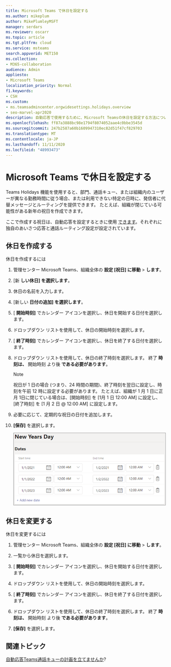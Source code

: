 ```yaml
---
title: Microsoft Teams で休日を設定する
ms.author: mikeplum
author: MikePlumleyMSFT
manager: serdars
ms.reviewer: oscarr
ms.topic: article
ms.tgt.pltfrm: cloud
ms.service: msteams
search.appverid: MET150
ms.collection:
- M365-collaboration
audience: Admin
appliesto:
- Microsoft Teams
localization_priority: Normal
f1.keywords:
- CSH
ms.custom:
- ms.teamsadmincenter.orgwidesettings.holidays.overview
- seo-marvel-apr2020
description: 自動応答で使用するために、Microsoft Teamsの休日を設定する方法について学習します。
ms.openlocfilehash: ff87a3888bc98e1794f8074052aae4c0bbe3545d
ms.sourcegitcommit: 247b2587a60b1609947310ec82d51f47cf829703
ms.translationtype: MT
ms.contentlocale: ja-JP
ms.lasthandoff: 11/11/2020
ms.locfileid: "48993473"
---
```

# <a name="set-up-holidays-in-microsoft-teams"></a>Microsoft Teams で休日を設定する

Teams Holidays 機能を使用すると、部門、通話キュー、または組織内のユーザーが異なる勤務時間に従う場合、または利用できない特定の日時に、発信者に代替メッセージとルーティングを提供できます。 たとえば、組織が閉じている可能性がある新年の祝日を作成できます。

ここで作成する祝日は、自動応答を設定するときに使用 [できます](create-a-phone-system-auto-attendant.md)。それぞれに独自のあいさつ応答と通話ルーティング設定が設定されています。

## <a name="create-a-holiday"></a>休日を作成する

休日を作成するには

1. 管理センター Microsoft Teams、組織全体の **設定 [祝日] に移動**  >  **します**。

2. [新 **しい休日] を選択します**。

3. 休日の名前を入力します。

4. [新しい **日付の追加] を選択します**。

5. [ **開始時刻]** でカレンダー アイコンを選択し、休日を開始する日付を選択します。

6. ドロップダウン リストを使用して、休日の開始時刻を選択します。

7. [ **終了時刻]** でカレンダー アイコンを選択し、休日を終了する日付を選択します。

8. ドロップダウン リストを使用して、休日の終了時刻を選択します。 終了 **時刻は、** 開始時刻 より後 **である必要があります**。  

   > [!NOTE]
   > 祝日が 1 日の場合 (つまり、24 時間の期間)、終了時刻を翌日に設定し、時刻を午前 12 時に設定する必要があります。 たとえば、組織が 1 月 1 日に正月 1日に閉じている場合は、[開始時刻] を [1月 1 日 12:00 AM] に設定し、[終了時刻] を [1 月 2 日 @ 12:00 AM] に設定します。

9. 必要に応じて、定期的な祝日の日付を追加します。

10. **[保存]** を選択します。

    ![3 年間設定された日付を含む休日のユーザー インターフェイスのスクリーンショット](media/holidays-set-up.png)

## <a name="change-a-holiday"></a>休日を変更する

休日を変更するには

1. 管理センター Microsoft Teams、組織全体の **設定 [祝日] に移動**  >  **します**。

2. 一覧から休日を選択します。

3. [ **開始時刻]** でカレンダー アイコンを選択し、休日を開始する日付を選択します。

4. ドロップダウン リストを使用して、休日の開始時刻を選択します。

5. [ **終了時刻]** でカレンダー アイコンを選択し、休日を終了する日付を選択します。 

6. ドロップダウン リストを使用して、休日の終了時刻を選択します。 終了 **時刻は、** 開始時刻 より後 **である必要があります**。  

7. **[保存]** を選択します。

## <a name="related-topics"></a>関連トピック

[自動応答Teams通話キューの計画を立てませんか](plan-auto-attendant-call-queue.md)?
